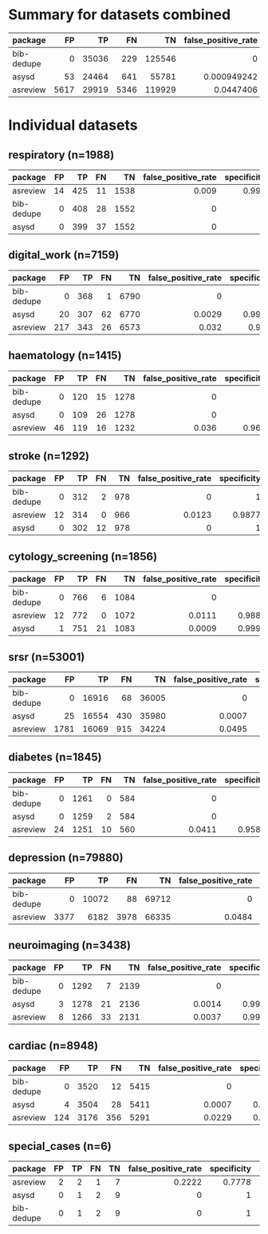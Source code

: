 # Summary for datasets combined

| package    |   FP |    TP |   FN |     TN |   false_positive_rate |   specificity |   sensitivity |   precision |       f1 |
|:-----------|-----:|------:|-----:|-------:|----------------------:|--------------:|--------------:|------------:|---------:|
| bib-dedupe |    0 | 35036 |  229 | 125546 |           0           |      1        |      0.993506 |    1        | 0.996743 |
| asysd      |   53 | 24464 |  641 |  55781 |           0.000949242 |      0.999051 |      0.974467 |    0.997838 | 0.986014 |
| asreview   | 5617 | 29919 | 5346 | 119929 |           0.0447406   |      0.955259 |      0.848405 |    0.841935 | 0.845158 |

# Individual datasets

## respiratory (n=1988)

| package    |   FP |   TP |   FN |   TN |   false_positive_rate |   specificity |   sensitivity |   precision |     f1 | runtime   |
|:-----------|-----:|-----:|-----:|-----:|----------------------:|--------------:|--------------:|------------:|-------:|:----------|
| asreview   |   14 |  425 |   11 | 1538 |                 0.009 |         0.991 |        0.9748 |      0.9681 | 0.9714 | 0:00:00   |
| bib-dedupe |    0 |  408 |   28 | 1552 |                 0     |         1     |        0.9358 |      1      | 0.9668 | 0:00:11   |
| asysd      |    0 |  399 |   37 | 1552 |                 0     |         1     |        0.9151 |      1      | 0.9557 | 0:00:04   |

## digital_work (n=7159)

| package    |   FP |   TP |   FN |   TN |   false_positive_rate |   specificity |   sensitivity |   precision |     f1 | runtime   |
|:-----------|-----:|-----:|-----:|-----:|----------------------:|--------------:|--------------:|------------:|-------:|:----------|
| bib-dedupe |    0 |  368 |    1 | 6790 |                0      |        1      |        0.9973 |      1      | 0.9986 | 0:00:41   |
| asysd      |   20 |  307 |   62 | 6770 |                0.0029 |        0.9971 |        0.832  |      0.9388 | 0.8822 | 0:00:14   |
| asreview   |  217 |  343 |   26 | 6573 |                0.032  |        0.968  |        0.9295 |      0.6125 | 0.7384 | 0:00:00   |

## haematology (n=1415)

| package    |   FP |   TP |   FN |   TN |   false_positive_rate |   specificity |   sensitivity |   precision |     f1 | runtime   |
|:-----------|-----:|-----:|-----:|-----:|----------------------:|--------------:|--------------:|------------:|-------:|:----------|
| bib-dedupe |    0 |  120 |   15 | 1278 |                 0     |         1     |        0.8889 |      1      | 0.9412 | 0:00:07   |
| asysd      |    0 |  109 |   26 | 1278 |                 0     |         1     |        0.8074 |      1      | 0.8934 | 0:00:04   |
| asreview   |   46 |  119 |   16 | 1232 |                 0.036 |         0.964 |        0.8815 |      0.7212 | 0.7933 | 0:00:00   |

## stroke (n=1292)

| package    |   FP |   TP |   FN |   TN |   false_positive_rate |   specificity |   sensitivity |   precision |     f1 | runtime   |
|:-----------|-----:|-----:|-----:|-----:|----------------------:|--------------:|--------------:|------------:|-------:|:----------|
| bib-dedupe |    0 |  312 |    2 |  978 |                0      |        1      |        0.9936 |      1      | 0.9968 | 0:00:06   |
| asreview   |   12 |  314 |    0 |  966 |                0.0123 |        0.9877 |        1      |      0.9632 | 0.9812 | 0:00:00   |
| asysd      |    0 |  302 |   12 |  978 |                0      |        1      |        0.9618 |      1      | 0.9805 | 0:00:03   |

## cytology_screening (n=1856)

| package    |   FP |   TP |   FN |   TN |   false_positive_rate |   specificity |   sensitivity |   precision |     f1 | runtime   |
|:-----------|-----:|-----:|-----:|-----:|----------------------:|--------------:|--------------:|------------:|-------:|:----------|
| bib-dedupe |    0 |  766 |    6 | 1084 |                0      |        1      |        0.9922 |      1      | 0.9961 | 0:00:09   |
| asreview   |   12 |  772 |    0 | 1072 |                0.0111 |        0.9889 |        1      |      0.9847 | 0.9923 | 0:00:00   |
| asysd      |    1 |  751 |   21 | 1083 |                0.0009 |        0.9991 |        0.9728 |      0.9987 | 0.9856 | 0:00:04   |

## srsr (n=53001)

| package    |   FP |    TP |   FN |    TN |   false_positive_rate |   specificity |   sensitivity |   precision |     f1 | runtime   |
|:-----------|-----:|------:|-----:|------:|----------------------:|--------------:|--------------:|------------:|-------:|:----------|
| bib-dedupe |    0 | 16916 |   68 | 36005 |                0      |        1      |        0.996  |      1      | 0.998  | 0:07:59   |
| asysd      |   25 | 16554 |  430 | 35980 |                0.0007 |        0.9993 |        0.9747 |      0.9985 | 0.9864 | 0:01:20   |
| asreview   | 1781 | 16069 |  915 | 34224 |                0.0495 |        0.9505 |        0.9461 |      0.9002 | 0.9226 | 0:00:02   |

## diabetes (n=1845)

| package    |   FP |   TP |   FN |   TN |   false_positive_rate |   specificity |   sensitivity |   precision |     f1 | runtime   |
|:-----------|-----:|-----:|-----:|-----:|----------------------:|--------------:|--------------:|------------:|-------:|:----------|
| bib-dedupe |    0 | 1261 |    0 |  584 |                0      |        1      |        1      |      1      | 1      | 0:00:09   |
| asysd      |    0 | 1259 |    2 |  584 |                0      |        1      |        0.9984 |      1      | 0.9992 | 0:00:07   |
| asreview   |   24 | 1251 |   10 |  560 |                0.0411 |        0.9589 |        0.9921 |      0.9812 | 0.9866 | 0:00:00   |

## depression (n=79880)

| package    |   FP |    TP |   FN |    TN |   false_positive_rate |   specificity |   sensitivity |   precision |     f1 | runtime   |
|:-----------|-----:|------:|-----:|------:|----------------------:|--------------:|--------------:|------------:|-------:|:----------|
| bib-dedupe |    0 | 10072 |   88 | 69712 |                0      |        1      |        0.9913 |      1      | 0.9957 | 0:10:24   |
| asreview   | 3377 |  6182 | 3978 | 66335 |                0.0484 |        0.9516 |        0.6085 |      0.6467 | 0.627  | 0:00:03   |

## neuroimaging (n=3438)

| package    |   FP |   TP |   FN |   TN |   false_positive_rate |   specificity |   sensitivity |   precision |     f1 | runtime   |
|:-----------|-----:|-----:|-----:|-----:|----------------------:|--------------:|--------------:|------------:|-------:|:----------|
| bib-dedupe |    0 | 1292 |    7 | 2139 |                0      |        1      |        0.9946 |      1      | 0.9973 | 0:00:17   |
| asysd      |    3 | 1278 |   21 | 2136 |                0.0014 |        0.9986 |        0.9838 |      0.9977 | 0.9907 | 0:00:07   |
| asreview   |    8 | 1266 |   33 | 2131 |                0.0037 |        0.9963 |        0.9746 |      0.9937 | 0.9841 | 0:00:00   |

## cardiac (n=8948)

| package    |   FP |   TP |   FN |   TN |   false_positive_rate |   specificity |   sensitivity |   precision |     f1 | runtime   |
|:-----------|-----:|-----:|-----:|-----:|----------------------:|--------------:|--------------:|------------:|-------:|:----------|
| bib-dedupe |    0 | 3520 |   12 | 5415 |                0      |        1      |        0.9966 |      1      | 0.9983 | 0:00:55   |
| asysd      |    4 | 3504 |   28 | 5411 |                0.0007 |        0.9993 |        0.9921 |      0.9989 | 0.9955 | 0:00:19   |
| asreview   |  124 | 3176 |  356 | 5291 |                0.0229 |        0.9771 |        0.8992 |      0.9624 | 0.9297 | 0:00:00   |

## special_cases (n=6)

| package    |   FP |   TP |   FN |   TN |   false_positive_rate |   specificity |   sensitivity |   precision |     f1 | runtime   |
|:-----------|-----:|-----:|-----:|-----:|----------------------:|--------------:|--------------:|------------:|-------:|:----------|
| asreview   |    2 |    2 |    1 |    7 |                0.2222 |        0.7778 |        0.6667 |         0.5 | 0.5714 | 0:00:00   |
| asysd      |    0 |    1 |    2 |    9 |                0      |        1      |        0.3333 |         1   | 0.5    | 0:00:03   |
| bib-dedupe |    0 |    1 |    2 |    9 |                0      |        1      |        0.3333 |         1   | 0.5    | 0:00:00   |

